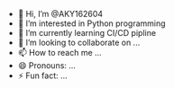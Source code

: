 - 👋 Hi, I’m @AKY162604
- 👀 I’m interested in Python programming
- 🌱 I’m currently learning CI/CD pipline
- 💞️ I’m looking to collaborate on ...
- 📫 How to reach me ...
- 😄 Pronouns: ...
- ⚡ Fun fact: ...

<!---
AKY162604/AKY162604 is a ✨ special ✨ repository because its `README.md` (this file) appears on your GitHub profile.
You can click the Preview link to take a look at your changes.
--->

